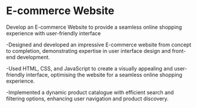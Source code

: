 # E-commerce Website

Develop an E-commerce Website to provide a seamless online shopping experience with user-friendly interface

-Designed and developed an impressive E-commerce website from concept to completion, 
 demonstrating expertise in user interface design and front-end development.
 
-Used HTML, CSS, and JavaScript to create a visually appealing and user-friendly interface, optimising 
 the website for a seamless online shopping experience.
 
-Implemented a dynamic product catalogue with efficient search and filtering options, enhancing user 
 navigation and product discovery.
